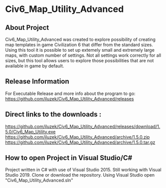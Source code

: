 # Civ6_Map_Utility_Advanced

## About Project
Civ6_Map_Utility_Advanced was created to explore possibility of creating map templates in game Civilization 6 that differ from the standard sizes. Using this tool it is possible to set up extemely small and extremely large maps, with custom number of settings. Not all settings work correctly for all sizes, but this tool allows users to explore those possibilities that are not available in game by default.

## Release Information
For Executable Release and more info about the program to go:
https://github.com/iluzek/Civ6_Map_Utility_Advanced/releases

## Direct links to the downloads :
https://github.com/iluzek/Civ6_Map_Utility_Advanced/releases/download/1.5.0/Civ6_Map_Utility.exe
https://github.com/iluzek/Civ6_Map_Utility_Advanced/archive/1.5.0.zip
https://github.com/iluzek/Civ6_Map_Utility_Advanced/archive/1.5.0.tar.gz


## How to open Project in Visual Studio/C#
Project written in C# with use of Visual Studio 2015. Still working with Visual Studio 2019.
Clone or download the repository.
Using Visual Studio open "Civ6_Map_Utility_Advanced.sln"

